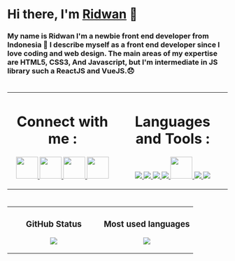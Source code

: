 # Hi there, I'm [Ridwan][website] 👋

### My name is Ridwan I'm a newbie front end developer from Indonesia 🌝 I describe myself as a front end developer since I love coding and web design. The main areas of my expertise are HTML5, CSS3, And Javascript, but I'm intermediate in JS library such a ReactJS and VueJS.😞 

#

<table align="center">
   <td width="50%" valign="top">
    <h1 align="center"> Connect with me :</h1>
    <p align="center">
    <a href="https://www.instagram.com/ridwanndwip/" target="_blank"> <img src="https://cdn-icons-png.flaticon.com/512/355/355975.png" width="50"/> </a>
    <a href="https://www.linkedin.com/in/ridwanndwip/" target="_blank"> <img src="https://cdn-icons-png.flaticon.com/512/179/179330.png" width="50"/> </a>
    <a href="#" target="_blank"> <img src="https://img-premium.flaticon.com/png/512/1377/premium/1377243.png?token=exp=1633492302~hmac=3dc89eba5a4c96cbe7ad603de9aa92ae" width="50"/> </a>
    <a href="https://ridwanndwip.medium.com/" target="_blank"> <img src="https://img-premium.flaticon.com/png/512/3670/premium/3670068.png?token=exp=1633492343~hmac=cd96fe91aa820e52e87af11b60998cfb" width="50"/> </a>
    </p>
   </td>
   <td width="50%" valign="top">
    <h1 align="center"> Languages and  Tools :</h1>
     <p align="center">
      <a href="https://reactjs.org/" target="_blank"> <img src="https://img.icons8.com/color/48/000000/react-native.png"/> </a>
        <a href="https://developer.mozilla.org/en-US/docs/Web/JavaScript" target="_blank"> <img src="https://img.icons8.com/color/48/000000/javascript.png"/> </a>
    <a href="https://en.wikipedia.org/wiki/HTML5" target="_blank"> <img src="https://img.icons8.com/color/48/000000/html-5.png"/> </a> 
    <a href="https://en.wikipedia.org/wiki/CSS" target="_blank"> <img src="https://img.icons8.com/color/48/000000/css3.png"/> </a> 
    <a href="https://tailwindcss.com/" target="_blank"> <img src="https://tailwindcss.com/_next/static/media/tailwindcss-mark.cb8046c163f77190406dfbf4dec89848.svg" width="50" height="50"/> </a>   
    <a href="https://git-scm.com/" target="_blank"> <img src="https://img.icons8.com/color/48/000000/git.png"/> </a> 
    <a href="https://sass-lang.com/" target="_blank"> <img src="https://img.icons8.com/color/50/000000/sass.png"/> </a> 
     </p>
  </td>
</table>

#

<table>
   <td width="50%" valign="top">
    <h3 align="center"> GitHub Status</h3>
    <p align="center">
      <img src="https://github-readme-stats.vercel.app/api?username=Ridwanndwip&theme=github_dark&column=7&no-frame=true" />
    </p>
   </td>
   <td width="50%" valign="top">
    <h3 align="center"> Most used languages</h3>
     <p align="center">
      <img src="https://github-readme-stats.vercel.app/api/top-langs/?username=Ridwanndwip&theme=github_dark&column=7&no-frame=true"/>
     </p>
  </td>
</table>

[website]: https://ridwanndwip.netlify.app/
